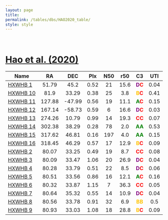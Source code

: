 ```yaml
---
layout: page
title:  
permalink: /tables/dbs/HAO2020_table/
style: style
---
```


&nbsp;
# [Hao et al. (2020)](https://scixplorer.org/abs/2020PASP..132c4502H)

| Name | RA | DEC | Plx | N50 | r50 | C3 | UTI |
| --- | :-: | :-: | :-: | :-: | :-: | :-: | :-: |
| [HXWHB 1](/_clusters/hxwhb1/) | 51.79 | 45.2 | 0.52 | 21 | 15.6 | <span style="color: purple; font-weight: bold;">D</span><span style="color: red; font-weight: bold;">C</span> | 0.04  |
| [HXWHB 10](/_clusters/hxwhb10/) | 81.9 | 33.29 | 0.38 | 25 | 3.8 | <span style="color: #FFC300; font-weight: bold;">B</span><span style="color: red; font-weight: bold;">C</span> | 0.41  |
| [HXWHB 11](/_clusters/hxwhb11/) | 127.88 | -47.99 | 0.56 | 19 | 11.1 | <span style="color: green; font-weight: bold;">A</span><span style="color: red; font-weight: bold;">C</span> | 0.15  |
| [HXWHB 12](/_clusters/hxwhb12/) | 167.14 | -58.73 | 0.59 | 6 | 16.6 | <span style="color: purple; font-weight: bold;">D</span><span style="color: red; font-weight: bold;">C</span> | 0.03  |
| [HXWHB 13](/_clusters/hxwhb13/) | 274.26 | 10.79 | 0.99 | 14 | 19.3 | <span style="color: red; font-weight: bold;">C</span><span style="color: red; font-weight: bold;">C</span> | 0.07  |
| [HXWHB 14](/_clusters/hxwhb14/) | 302.38 | 38.29 | 0.28 | 78 | 2.0 | <span style="color: green; font-weight: bold;">A</span><span style="color: green; font-weight: bold;">A</span> | 0.53  |
| [HXWHB 15](/_clusters/hxwhb15/) | 317.62 | 46.81 | 0.16 | 197 | 4.0 | <span style="color: green; font-weight: bold;">A</span><span style="color: green; font-weight: bold;">A</span> | 0.15  |
| [HXWHB 16](/_clusters/hxwhb16/) | 318.45 | 46.29 | 0.57 | 17 | 12.9 | <span style="color: #FFC300; font-weight: bold;">B</span><span style="color: red; font-weight: bold;">C</span> | 0.09  |
| [HXWHB 2](/_clusters/hxwhb2/) | 80.07 | 33.25 | 0.49 | 19 | 8.7 | <span style="color: red; font-weight: bold;">C</span><span style="color: red; font-weight: bold;">C</span> | 0.08  |
| [HXWHB 3](/_clusters/hxwhb3/) | 80.09 | 33.47 | 1.06 | 20 | 26.9 | <span style="color: purple; font-weight: bold;">D</span><span style="color: red; font-weight: bold;">C</span> | 0.04  |
| [HXWHB 4](/_clusters/hxwhb4/) | 80.28 | 33.79 | 0.51 | 22 | 8.5 | <span style="color: purple; font-weight: bold;">D</span><span style="color: red; font-weight: bold;">C</span> | 0.06  |
| [HXWHB 5](/_clusters/hxwhb5/) | 80.51 | 33.56 | 0.86 | 16 | 12.1 | <span style="color: green; font-weight: bold;">A</span><span style="color: red; font-weight: bold;">C</span> | 0.16  |
| [HXWHB 6](/_clusters/hxwhb6/) | 80.32 | 33.87 | 1.15 | 7 | 36.3 | <span style="color: red; font-weight: bold;">C</span><span style="color: red; font-weight: bold;">C</span> | 0.05  |
| [HXWHB 7](/_clusters/hxwhb7/) | 80.64 | 35.32 | 0.55 | 14 | 10.9 | <span style="color: purple; font-weight: bold;">D</span><span style="color: red; font-weight: bold;">C</span> | 0.04  |
| [HXWHB 8](/_clusters/hxwhb8/) | 80.56 | 33.78 | 0.91 | 32 | 6.9 | <span style="color: #FFC300; font-weight: bold;">B</span><span style="color: #FFC300; font-weight: bold;">B</span> | 0.5  |
| [HXWHB 9](/_clusters/hxwhb9/) | 80.93 | 33.03 | 1.08 | 18 | 28.8 | <span style="color: #FFC300; font-weight: bold;">B</span><span style="color: red; font-weight: bold;">C</span> | 0.09  |



<script type="module">
import { enableTableSorting } from '{{ site.baseurl }}/scripts/table-sorting.js';
document.querySelectorAll("table").forEach(table => {
  enableTableSorting(table);
});
</script>